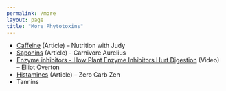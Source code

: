 ```yaml
---
permalink: /more
layout: page
title: "More Phytotoxins"
---
```


- [Caffeine](https://nutritionwithjudy.com/caffeine-anyone/) (Article) – Nutrition with Judy
- [Saponins](https://carnivoreaurelius.com/saponins/) (Article) - Carnivore Aurelius
- [Enzyme inhibitors - How Plant Enzyme Inhibitors Hurt Digestion](https://www.youtube.com/watch?v=y6wN5DpwkNE) (Video) – Elliot Overton
- [Histamines](https://zerocarbzen.com/histamines/) (Article) – Zero Carb Zen
- Tannins

